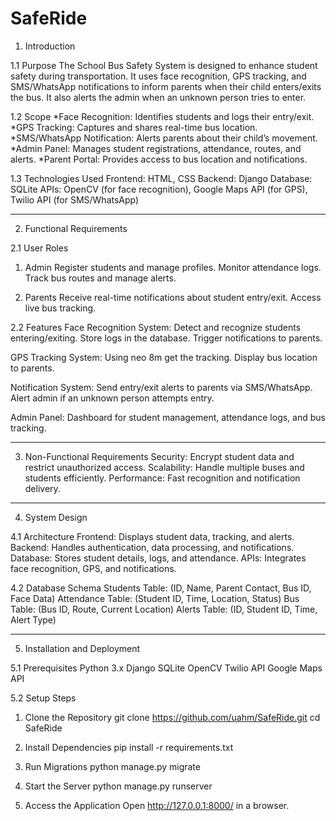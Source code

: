 # SafeRide
1. Introduction

1.1 Purpose
The School Bus Safety System is designed to enhance student safety during transportation. It uses face recognition, GPS tracking, and SMS/WhatsApp notifications to inform parents when their child enters/exits the bus. It also alerts the admin when an unknown person tries to enter.

1.2 Scope
*Face Recognition: Identifies students and logs their entry/exit.
*GPS Tracking: Captures and shares real-time bus location.
*SMS/WhatsApp Notification: Alerts parents about their child’s movement.
*Admin Panel: Manages student registrations, attendance, routes, and alerts.
*Parent Portal: Provides access to bus location and notifications.

1.3 Technologies Used
Frontend: HTML, CSS
Backend: Django
Database: SQLite
APIs: OpenCV (for face recognition), Google Maps API (for GPS), Twilio API (for SMS/WhatsApp)


---


2. Functional Requirements

2.1 User Roles

1. Admin
Register students and manage profiles.
Monitor attendance logs.
Track bus routes and manage alerts.

2. Parents
Receive real-time notifications about student entry/exit.
Access live bus tracking.


2.2 Features
Face Recognition System:
Detect and recognize students entering/exiting.
Store logs in the database.
Trigger notifications to parents.

GPS Tracking System:
Using neo 8m get the tracking.
Display bus location to parents.

Notification System:
Send entry/exit alerts to parents via SMS/WhatsApp.
Alert admin if an unknown person attempts entry.

Admin Panel:
Dashboard for student management, attendance logs, and bus tracking.


---


3. Non-Functional Requirements
Security: Encrypt student data and restrict unauthorized access.
Scalability: Handle multiple buses and students efficiently.
Performance: Fast recognition and notification delivery.


---


4. System Design

4.1 Architecture
Frontend: Displays student data, tracking, and alerts.
Backend: Handles authentication, data processing, and notifications.
Database: Stores student details, logs, and attendance.
APIs: Integrates face recognition, GPS, and notifications.

4.2 Database Schema
Students Table: (ID, Name, Parent Contact, Bus ID, Face Data)
Attendance Table: (Student ID, Time, Location, Status)
Bus Table: (Bus ID, Route, Current Location)
Alerts Table: (ID, Student ID, Time, Alert Type)



---

5. Installation and Deployment

5.1 Prerequisites
Python 3.x
Django
SQLite
OpenCV
Twilio API
Google Maps API

5.2 Setup Steps

1. Clone the Repository
git clone https://github.com/uahm/SafeRide.git
cd SafeRide

2. Install Dependencies
pip install -r requirements.txt

3. Run Migrations
python manage.py migrate

4. Start the Server
python manage.py runserver

5. Access the Application
Open http://127.0.0.1:8000/ in a browser.
